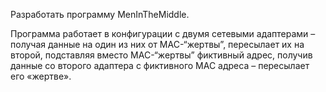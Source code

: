 Разработать программу MenInTheMiddle. 

Программа работает в конфигурации с двумя сетевыми адаптерами – получая данные на один из них от MAC-“жертвы”, пересылает их на второй, подставляя вместо MAC-“жертвы” фиктивный адрес, получив данные со второго адаптера с фиктивного MAC адреса – пересылает его «жертве».
